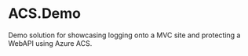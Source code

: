 ACS.Demo
=============================

Demo solution for showcasing logging onto a MVC site and protecting a WebAPI using Azure ACS.

